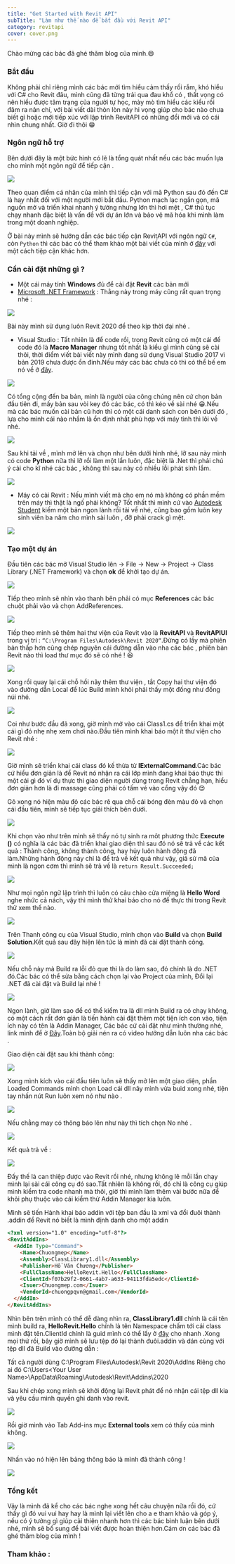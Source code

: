 ```yaml
---
title: "Get Started with Revit API"
subTitle: "Làm như thế nào để bắt đầu với Revit API"
category: revitapi
cover: cover.png
---
```


Chào mừng các bác đã ghé thăm blog của mình.😄
### Bắt đầu
Không phải chỉ riêng mình các bác mới tìm hiểu cảm thấy rối rắm, khó hiểu với C# cho Revit đâu, mình cũng đã từng trải qua đau khổ có , thất vọng có nên hiểu được tâm trạng của người tự học, mày mò tìm hiểu các kiểu rồi đâm ra nản chí, với bài viết dài thòn lòn này hi vọng giúp cho bác nào chưa biết gì hoặc mới tiếp xúc với lập trình RevitAPI có những đổi mới và có cái nhìn chung nhất. Giờ đi thôi 😁

### Ngôn ngữ hỗ trợ

Bên dưới đây là một bức hình có lẽ là tổng quát nhất nếu các bác muốn lựa cho mình một ngôn ngữ để tiếp cận .

![](pic/LanguagRevitAPI.png)

Theo quan điểm cá nhân của mình thì tiếp cận với mã Python sau đó đến C# là hay nhất đối với một người mới bắt đầu. Python mạch lạc ngắn gọn, mã nguồn mở và triển khai nhanh ý tường nhưng lớn thì hơi mệt , C# thủ tục chạy nhanh đặc biệt là vấn đề với dự án lớn và bảo vệ mã hóa khi mình làm trong một doanh nghiệp.

Ở bài này mình sẽ hướng dẫn các bác tiếp cận RevitAPI với ngôn ngữ `C#`, còn `Python` thì các bác có thể tham khảo một bài viết của mình ở  <a href="https://chuongmep.com/Start-With-PyRevit/" target="_blank">đây</a> với một cách tiệp cận khác hơn.


### Cần cài đặt những gì ? 
- Một cái máy tính **Windows** đủ để cài đặt **Revit** các bản mới
- <a href="http://go.microsoft.com/fwlink/?linkid=825298" target="_blank">Microsoft .NET Framework</a> : Thằng này trong máy cũng rất quan trọng nhé : 

![](pic/FarmWorkRevit.png)

Bài này mình sử dụng luôn Revit 2020 để theo kịp thời đại nhé .

- Visual Studio : Tất nhiên là để code rồi, trong Revit cũng có một cái để code đó là **Macro Manager** nhưng tốt nhất là kiểu gì mình cũng sẽ cài thôi, thời điểm viết bài viết này mình đang sử dụng Visual Studio 2017 vì bản 2019 chưa được ổn đinh.Nếu máy các bác chưa có thì có thể bế em nó về ở <a href="https://visualstudio.microsoft.com/vs/older-downloads/" target="_blank">đây</a>.

![](pic/InstallVisualStudio.png)

Có tổng cộng đến ba bản, mình là người của công chúng nên cứ chọn bản đầu tiên đi, mấy bản sau vòi key đó các bác, có thì kéo về sài nhé 😁.Nếu mà các bác muốn cài bản cũ hơn thì có một cái danh sách con bên dưới đó , lựa cho mình cái nào nhắm là ổn định nhất phù hợp với máy tình thì lôi về nhé.

![](pic/vsstudiolod.png)

Sau khi tải về , mình mở lên và chọn như bên dưới hình nhé, lỡ sau này mình có code **Python** nữa thì lỡ rồi làm một lần luôn, đặc biệt là .Net thì phải chú ý cài cho kĩ nhé các bác , không thì sau này có nhiều lỗi phát sinh lắm.

![](pic/InstallRevitAPI001.png)

- Máy có cài Revit : Nếu mình viết mã cho em nó mà không có phần mềm trên máy thì thật là ngố phải không? Tốt nhất thì mình cứ vào <a href="https://www.autodesk.com/education/free-software/revit" target="_blank">Autodesk Student</a> kiếm một bản ngon lành rồi tải về nhé, cũng bao gồm luôn key sinh viên ba năm cho mình sài luôn , đỡ phải crack gì mệt.

![](pic/DownloadRevit2018.png)

### Tạo một dự án 
Đầu tiên các bác mở Visual Studio lên → File → New → Project → Class Library (.NET Framework) và chọn **ok** để khởi tạo dự án.

![](pic/OpenVisualStudio.png)

Tiếp theo mình sẽ nhìn vào thanh bên phải có mục **References** các bác chuột phải vào và chọn AddReferences.

![](pic/AddReference.png)

Tiếp theo mình sẽ thêm hai thư viện của Revit vào là **RevitAPI** và **RevitAPIUI** trong vị trí : `“C:\Program Files\Autodesk\Revit 2020“`.Đừng có lầy mà phiên bản thấp hơn cũng chép nguyên cái đường dẫn vào nha các bác , phiên bản Revit nào thì load thư mục đó sẽ có nhé ! 😆

![](pic/AddReference002.png)

Xong rồi quay lại cái chỗ hồi nãy thêm thư viện , tắt Copy hai thư viện đó vào đường dẫn Local để lúc Build mình khỏi phải thấy một đống như đống núi nhé.

![](pic/AddReferenceLocal.png)

Coi như bước đầu đã xong, giờ mình mở vào cái Class1.cs để triển khai một cái gì đó nhẹ nhẹ xem chơi nào.Đầu tiên mình khai báo một ít thư viện cho Revit nhé : 

![](pic/HelloRevitAPI.png)

Giờ mình sẽ triển khai cái class đó kế thừa từ **IExternalCommand**.Các bác cứ hiểu đơn giản là để Revit nó nhận ra cái lớp mình đang khai báo thực thi một cái gì đó ví dụ thực thi giao diện người dùng trong Revit chẳng hạn, hiểu đơn giản hơn là đi massage cũng phải có tấm vé vào cổng vậy đó 😍

Gõ xong nó hiện màu đỏ các bác rê qua chỗ cái bóng đèn màu đỏ và chọn cái đầu tiên, mình sẽ tiếp tục giải thích bên dưới.

![](pic/HelloRevitAPI001.png)

Khi chọn vào như trên mình sẽ thấy nó tự sinh ra môt phương thức **Execute ()** có nghĩa là các bác đã triển khai giao diện thì sau đó nó sẽ trả về các kết quả : Thành công, không thành công, hay hủy luôn hành động đã làm.Những hành động này chỉ là để trả về kết quả như vậy, giả sử mã của mình là ngon cơm thì mình sẽ trả về là `return Result.Succeeded;`

![](pic/Result.Succeeded.png)

Như mọi ngôn ngữ lập trình thì luôn có câu chào cửa miệng là **Hello Word** nghe nhức cả nách, vậy thì mình thử khai báo cho nó để thực thi trong Revit thử xem thế nào.

![](pic/XinChao.png)

Trên Thanh công cụ của Visual Studio, mình chọn vào **Build** và chọn **Build Solution**.Kết quả sau đây hiện lên tức là mình đã cài đặt thành công.

![](pic/thanhcong.png)

Nếu chỗ này mà Build ra lỗi đỏ que thì là do làm sao, đó chính là do .NET đó.Các bác có thể sửa bằng cách chọn lại vào Project của mình, Đổi lại .NET đã cài đặt và Build lại nhé ! 

![](pic/ErrorBuildRevitAPI.png)

Ngon lành, giờ làm sao để có thể kiểm tra là dll mình Build ra có chạy không, có một cách rất đơn giản là tiến hành cài đặt thêm một tiện ích con vào, tiện ích này có tên là Addin Manager, Các bác cứ cài đặt như mình thường nhé, link mình để ở <a href="data/Add-In Manager.rar" target="_blank">Đây</a>.Toàn bộ giải nén ra có video hướng dẫn luôn nha các bác .

Giao diện cài đặt sau khi thành công:

![](pic/AddinManagerRevitAPI.png)

Xong mình kích vào cái đầu tiên luôn sẽ thấy mở lên một giao diện, phần Loaded Commands mình chọn Load cái dll nãy mình vừa buid xong nhé, tiện tay nhấn nút Run luôn xem nó như nào . 

![](pic/AddinManagerRevitAPI001.png)

Nếu chẳng may có thông báo lên như này thì tích chọn No nhé . 

![](pic/AddinManagerRevitAPINo.png)

Kết quả trả về : 

![](pic/XinChaoRevitAPI.png)

Đấy thế là can thiệp được vào Revit rồi nhé, nhưng không lẽ mỗi lần chạy mình lại sài cái công cụ đó sao.Tất nhiên là không rồi, đó chỉ là công cụ giúp mình kiểm tra code nhanh mà thôi, giờ thì mình làm thêm vài bước nữa để khỏi phụ thuộc vào cái kiểm thử Addin Manager kia luôn.

Mình sẽ tiến Hành khai báo addin với tệp ban đầu là xml và đổi đuôi thành .addin để Revit nó biết là mình định danh cho một addin 

``` html
<?xml version="1.0" encoding="utf-8"?>
<RevitAddIns>
  <AddIn Type="Command">
    <Name>Chuongmep</Name>
    <Assembly>ClassLibrary1.dll</Assembly>
    <Publisher>Hồ Văn Chương</Publisher>
    <FullClassName>HelloRevit.Hello</FullClassName>
    <ClientId>f07b29f2-0661-4ab7-a633-94113fda5edc</ClientId>
    <Isuer>Chuongmep.com</Isuer>
    <VendorId>chuongpqvn@gmail.com</VendorId>
  </AddIn>
</RevitAddIns>
```
Nhìn bên trên mình có thể dễ dàng nhìn ra, **ClassLibrary1.dll** chính là cái tên mình build ra, **HelloRevit.Hello**
chính là tên Namespace chấm tới cái class mình đặt tên.ClientId chính là guid mình có thể lấy ở <a href="https://www.guidgenerator.com/" target="_blank">đây</a> cho nhanh .Xong mọi thứ rồi, bây giờ mình sẽ lưu tệp đó lại thành đuôi.addin và dán cùng với tệp dll đã Build vào đường dẫn :

Tất cả người dùng 
C:\Program Files\Autodesk\Revit 2020\AddIns
Riêng cho ai đó 
C:\Users\<Your User Name>\AppData\Roaming\Autodesk\Revit\Addins\2020 

Sau khi chép xong mình sẽ khởi động lại Revit phát để nó nhận cái tệp dll kia và yêu cầu mình quyền ghi danh vào revit.

![](pic/LoadAddinRevitAPI.png)

Rồi giờ mình vào Tab Add-ins mục **External tools** xem có thấy của mình không. 

![](pic/ResultAPI.png)

Nhấn vào nó hiện lên bảng thông báo là mình đã thành công !

![](pic/XinChaoRevitAPI.png)

### Tổng kết

Vậy là mình đã kể cho các bác nghe xong hết câu chuyện nữa rồi đó, cứ thấy gì đó vui vui hay hay là mình lại viết lên cho a e tham khảo và góp ý, nếu có ý tưởng gì giúp cải thiện nhanh hơn thì các bác bình luận bên dưới nhé, mình sẽ bổ sung để bài viết được hoàn thiện hơn.Cám ơn các bác đã ghé thăm blog của mình !

### Tham khảo :
